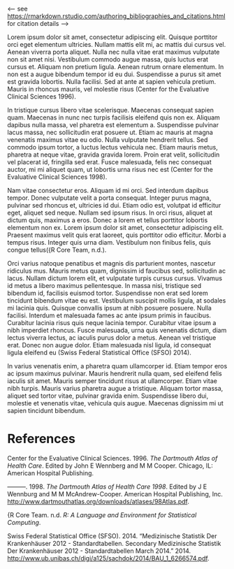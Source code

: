 
\<– see
<https://rmarkdown.rstudio.com/authoring_bibliographies_and_citations.html>
for citation details –\>

Lorem ipsum dolor sit amet, consectetur adipiscing elit. Quisque
porttitor orci eget elementum ultricies. Nullam mattis elit mi, ac
mattis dui cursus vel. Aenean viverra porta aliquet. Nulla nec nulla
vitae erat maximus vulputate non sit amet nisi. Vestibulum commodo augue
massa, quis luctus erat cursus et. Aliquam non pretium ligula. Aenean
rutrum ornare elementum. In non est a augue bibendum tempor id eu dui.
Suspendisse a purus sit amet est gravida lobortis. Nulla facilisi. Sed
at ante at sapien vehicula pretium. Mauris in rhoncus mauris, vel
molestie risus (Center for the Evaluative Clinical Sciences 1996).

In tristique cursus libero vitae scelerisque. Maecenas consequat sapien
quam. Maecenas in nunc nec turpis facilisis eleifend quis non ex.
Aliquam dapibus nulla massa, vel pharetra est elementum a. Suspendisse
pulvinar lacus massa, nec sollicitudin erat posuere ut. Etiam ac mauris
at magna venenatis maximus vitae eu odio. Nulla vulputate hendrerit
tellus. Sed commodo ipsum tortor, a luctus lectus vehicula nec. Etiam
mauris metus, pharetra at neque vitae, gravida gravida lorem. Proin erat
velit, sollicitudin vel placerat id, fringilla sed erat. Fusce
malesuada, felis nec consequat auctor, mi mi aliquet quam, ut lobortis
urna risus nec est (Center for the Evaluative Clinical Sciences 1998).

Nam vitae consectetur eros. Aliquam id mi orci. Sed interdum dapibus
tempor. Donec vulputate velit a porta consequat. Integer purus magna,
pulvinar sed rhoncus et, ultricies id dui. Etiam odio est, volutpat id
efficitur eget, aliquet sed neque. Nullam sed ipsum risus. In orci
risus, aliquet at dictum quis, maximus a eros. Donec a lorem et tellus
porttitor lobortis elementum non ex. Lorem ipsum dolor sit amet,
consectetur adipiscing elit. Praesent maximus velit quis erat laoreet,
quis porttitor odio efficitur. Morbi a tempus risus. Integer quis urna
diam. Vestibulum non finibus felis, quis congue tellus({R Core Team,
n.d.).

Orci varius natoque penatibus et magnis dis parturient montes, nascetur
ridiculus mus. Mauris metus quam, dignissim id faucibus sed,
sollicitudin ac lacus. Nullam dictum lorem elit, et vulputate turpis
cursus cursus. Vivamus id metus a libero maximus pellentesque. In massa
nisi, tristique sed bibendum id, facilisis euismod tortor. Suspendisse
non erat sed lorem tincidunt bibendum vitae eu est. Vestibulum suscipit
mollis ligula, at sodales mi lacinia quis. Quisque convallis ipsum at
nibh posuere posuere. Nulla facilisi. Interdum et malesuada fames ac
ante ipsum primis in faucibus. Curabitur lacinia risus quis neque
lacinia tempor. Curabitur vitae ipsum a nibh imperdiet rhoncus. Fusce
malesuada, urna quis venenatis dictum, diam lectus viverra lectus, ac
iaculis purus dolor a metus. Aenean vel tristique erat. Donec non augue
dolor. Etiam malesuada nisl ligula, id consequat ligula eleifend eu
(Swiss Federal Statistical Office (SFSO) 2014).

In varius venenatis enim, a pharetra quam ullamcorper id. Etiam tempor
eros ac ipsum maximus pulvinar. Mauris hendrerit nulla quam, sed
eleifend felis iaculis sit amet. Mauris semper tincidunt risus at
ullamcorper. Etiam vitae nibh turpis. Mauris varius pharetra augue a
tristique. Aliquam tortor massa, aliquet sed tortor vitae, pulvinar
gravida enim. Suspendisse libero dui, molestie et venenatis vitae,
vehicula quis augue. Maecenas dignissim mi ut sapien tincidunt bibendum.

# References

<div id="refs" class="references">

<div id="ref-wennberg19961996">

Center for the Evaluative Clinical Sciences. 1996. *The Dartmouth Atlas
of Health Care*. Edited by John E Wennberg and M M Cooper. Chicago, IL:
American Hospital Publishing.

</div>

<div id="ref-cecs1998">

———. 1998. *The Dartmouth Atlas of Health Care 1998*. Edited by J E
Wennburg and M M McAndrew-Cooper. American Hospital Publishing, Inc.
<http://www.dartmouthatlas.org/downloads/atlases/98Atlas.pdf>.

</div>

<div id="ref-r2016">

{R Core Team. n.d. *R: A Language and Environment for Statistical
Computing*.

</div>

<div id="ref-sfso2014">

Swiss Federal Statistical Office (SFSO). 2014. “Medizinische Statistik
Der Krankenhäuser 2012 - Standardtabellen. Secondary Medizinische
Statistik Der Krankenhäuser 2012 - Standardtabellen March 2014.” 2014.
<http://www.ub.unibas.ch/digi/a125/sachdok/2014/BAU_1_6266574.pdf>.

</div>

</div>
